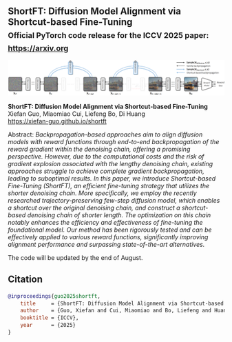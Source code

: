 ## ShortFT: Diffusion Model Alignment via Shortcut-based Fine-Tuning<br><sub>Official PyTorch code release for the ICCV 2025 paper: https://arxiv.org</sub>

![I4VGen](./docs/shortft.png)

**ShortFT: Diffusion Model Alignment via Shortcut-based Fine-Tuning**<br>
Xiefan Guo, Miaomiao Cui, Liefeng Bo, Di Huang<br>
https://xiefan-guo.github.io/shortft<br>

Abstract: *Backpropagation-based approaches aim to align diffusion models with reward functions through end-to-end backpropagation of the reward gradient within the denoising chain, offering a promising perspective. However, due to the computational costs and the risk of gradient explosion associated with the lengthy denoising chain, existing approaches struggle to achieve complete gradient backpropagation, leading to suboptimal results. In this paper, we introduce Shortcut-based Fine-Tuning (ShortFT), an efficient fine-tuning strategy that utilizes the shorter denoising chain. More specifically, we employ the recently researched trajectory-preserving few-step diffusion model, which enables a shortcut over the original denoising chain, and construct a shortcut-based denoising chain of shorter length. The optimization on this chain notably enhances the efficiency and effectiveness of fine-tuning the foundational model. Our method has been rigorously tested and can be effectively applied to various reward functions, significantly improving alignment performance and surpassing state-of-the-art alternatives.*


The code will be updated by the end of August.


## Citation

```bibtex
@inproceedings{guo2025shortft,
    title     = {ShortFT: Diffusion Model Alignment via Shortcut-based Fine-Tuning},
    author    = {Guo, Xiefan and Cui, Miaomiao and Bo, Liefeng and Huang, Di},
    booktitle = {ICCV},
    year      = {2025}
}
```

